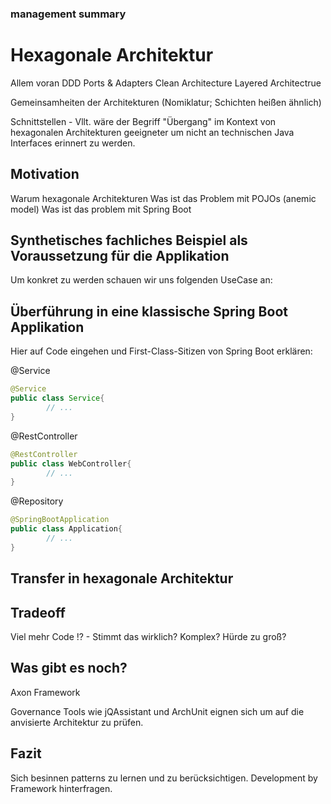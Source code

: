 ### management summary


# Hexagonale Architektur
Allem voran DDD
Ports & Adapters
Clean Architecture
Layered Architectrue

Gemeinsamheiten der Architekturen (Nomiklatur; Schichten heißen ähnlich)

Schnittstellen - Vllt. wäre der Begriff "Übergang" im Kontext von hexagonalen Architekturen geeigneter um nicht an technischen Java Interfaces erinnert zu werden.  

## Motivation
Warum hexagonale Architekturen
Was ist das Problem mit POJOs (anemic model)
Was ist das problem mit Spring Boot

## Synthetisches fachliches Beispiel als Voraussetzung für die Applikation
Um konkret zu werden schauen wir uns folgenden UseCase an:


## Überführung in eine klassische Spring Boot Applikation
Hier auf Code eingehen und First-Class-Sitizen von Spring Boot erklären:

@Service
```java
@Service
public class Service{
        // ... 
}
```
@RestController
```java
@RestController
public class WebController{
        // ... 
}
```
@Repository
```java
@SpringBootApplication
public class Application{
        // ... 
}
```


## Transfer in hexagonale Architektur


## Tradeoff
Viel mehr Code !? - Stimmt das wirklich?
Komplex? Hürde zu groß?


## Was gibt es noch?
Axon Framework

Governance Tools wie jQAssistant und ArchUnit eignen sich um auf die anvisierte Architektur zu prüfen.

## Fazit 
Sich besinnen patterns zu lernen und zu berücksichtigen. Development by Framework hinterfragen.